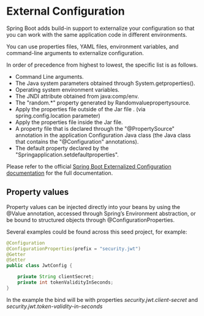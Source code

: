 # External Configuration

Spring Boot adds build-in support to externalize your configuration so that you can work with the same application code in different environments. 

You can use properties files, YAML files, environment variables, and command-line arguments to externalize configuration. 

In order of precedence from highest to lowest, the specific list is as follows.

- Command Line arguments.
- The Java system parameters obtained through System.getproperties().
- Operating system environment variables.
- The JNDI attribute obtained from java:comp/env.
- The "random.*" property generated by Randomvaluepropertysource.
- Apply the properties file outside of the Jar file . (via spring.config.location parameter)
- Apply the properties file inside the Jar file.
- A property file that is declared through the "@PropertySource" annotation in the application Configuration Java class (the Java class that contains the "@Configuration" annotations).
- The default property declared by the "Springapplication.setdefaultproperties".

Please refer to the official [Spring Boot Externalized Configuration documentation](https://docs.spring.io/spring-boot/docs/current/reference/html/spring-boot-features.html#boot-features-external-config) for the full documentation.

## Property values

Property values can be injected directly into your beans by using the @Value annotation, accessed through Spring’s Environment abstraction, or be bound to structured objects through @ConfigurationProperties. 

Several examples could be found across this seed project, for example:

```java
@Configuration
@ConfigurationProperties(prefix = "security.jwt")
@Getter
@Setter
public class JwtConfig {

    private String clientSecret;
    private int tokenValidityInSeconds;
}
```

In the example the bind will be with properties *security.jwt.client-secret* and *security.jwt.token-validity-in-seconds*
